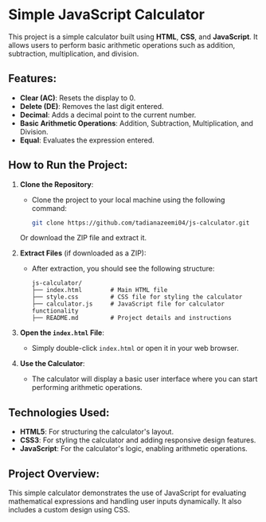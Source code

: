 # Simple JavaScript Calculator

This project is a simple calculator built using **HTML**, **CSS**, and **JavaScript**. It allows users to perform basic arithmetic operations such as addition, subtraction, multiplication, and division.

## Features:
- **Clear (AC)**: Resets the display to 0.
- **Delete (DE)**: Removes the last digit entered.
- **Decimal**: Adds a decimal point to the current number.
- **Basic Arithmetic Operations**: Addition, Subtraction, Multiplication, and Division.
- **Equal**: Evaluates the expression entered.

## How to Run the Project:

1. **Clone the Repository**:
   - Clone the project to your local machine using the following command:
     ```bash
     git clone https://github.com/tadianazeemi04/js-calculator.git
     ```

   Or download the ZIP file and extract it.

2. **Extract Files** (if downloaded as a ZIP):
   - After extraction, you should see the following structure:
     ```plaintext
     js-calculator/
     ├── index.html        # Main HTML file
     ├── style.css         # CSS file for styling the calculator
     ├── calculator.js     # JavaScript file for calculator functionality
     ├── README.md         # Project details and instructions
     ```

3. **Open the `index.html` File**:
   - Simply double-click `index.html` or open it in your web browser.

4. **Use the Calculator**:
   - The calculator will display a basic user interface where you can start performing arithmetic operations.

## Technologies Used:
- **HTML5**: For structuring the calculator's layout.
- **CSS3**: For styling the calculator and adding responsive design features.
- **JavaScript**: For the calculator's logic, enabling arithmetic operations.

## Project Overview:
This simple calculator demonstrates the use of JavaScript for evaluating mathematical expressions and handling user inputs dynamically. It also includes a custom design using CSS.

